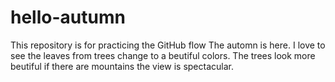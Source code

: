# hello-autumn
This repository is for practicing the GitHub flow
The automn is here. I love to see the leaves from trees change to a beutiful colors. The trees look more beutiful if there are mountains the view is spectacular.     
